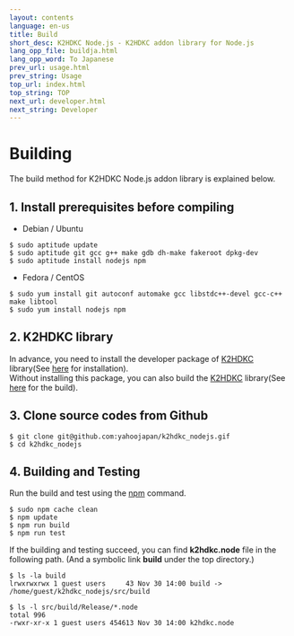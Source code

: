 ```yaml
---
layout: contents
language: en-us
title: Build
short_desc: K2HDKC Node.js - K2HDKC addon library for Node.js
lang_opp_file: buildja.html
lang_opp_word: To Japanese
prev_url: usage.html
prev_string: Usage
top_url: index.html
top_string: TOP
next_url: developer.html
next_string: Developer
---
```


# Building
The build method for K2HDKC Node.js addon library is explained below.

## 1. Install prerequisites before compiling
- Debian / Ubuntu
```
$ sudo aptitude update
$ sudo aptitude git gcc g++ make gdb dh-make fakeroot dpkg-dev
$ sudo aptitude install nodejs npm
```
- Fedora / CentOS
```
$ sudo yum install git autoconf automake gcc libstdc++-devel gcc-c++ make libtool
$ sudo yum install nodejs npm
```

## 2. K2HDKC library
In advance, you need to install the developer package of [K2HDKC](https://k2hdkc.antpick.ax/) library(See [here](https://k2hdkc.antpick.ax/usage.html) for installation).  
Without installing this package, you can also build the [K2HDKC](https://k2hdkc.antpick.ax/) library(See [here](https://k2hdkc.antpick.ax/build.html) for the build).

## 3. Clone source codes from Github
```
$ git clone git@github.com:yahoojapan/k2hdkc_nodejs.gif
$ cd k2hdkc_nodejs
```

## 4. Building and Testing
Run the build and test using the [npm](https://www.npmjs.com/get-npm) command.
```
$ sudo npm cache clean
$ npm update
$ npm run build
$ npm run test
```
If the building and testing succeed, you can find **k2hdkc.node** file in the following path. (And a symbolic link **build** under the top directory.)
```
$ ls -la build
lrwxrwxrwx 1 guest users     43 Nov 30 14:00 build -> /home/guest/k2hdkc_nodejs/src/build

$ ls -l src/build/Release/*.node
total 996
-rwxr-xr-x 1 guest users 454613 Nov 30 14:00 k2hdkc.node
```
